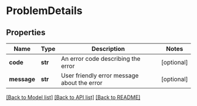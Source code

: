 # ProblemDetails

## Properties
Name | Type | Description | Notes
------------ | ------------- | ------------- | -------------
**code** | **str** | An error code describing the error | [optional] 
**message** | **str** | User friendly error message about the error | [optional] 

[[Back to Model list]](../README.md#documentation-for-models) [[Back to API list]](../README.md#documentation-for-api-endpoints) [[Back to README]](../README.md)

